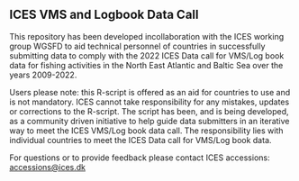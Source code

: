 ## ICES VMS and Logbook Data Call
This repository has been developed incollaboration with the ICES working group WGSFD to aid technical personnel of countries in successfully submitting data to comply with the 2022 ICES Data call for VMS/Log book data for fishing activities in the North East Atlantic and Baltic Sea over the years 2009-2022.

Users please note: this R-script is offered as an aid for countries to use and is not mandatory. ICES cannot take responsibility for any mistakes, updates or corrections to the R-script. The script has been, and is being developed, as a community driven initiative to help guide data submitters in an iterative way to meet the ICES VMS/Log book data call. The responsibility lies with individual countries to meet the ICES Data call for VMS/Log book data.

For questions or to provide feedback please contact ICES accessions: accessions@ices.dk
